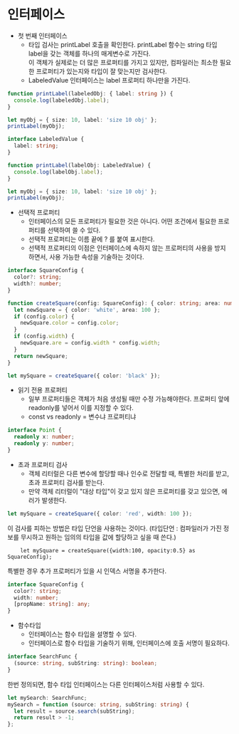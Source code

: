 # 인터페이스

- 첫 번째 인터페이스
  - 타입 검사는 printLabel 호출을 확인한다. printLabel 함수는 string 타입 label을 갖는 객체를 하나의 매게변수로 가진다.  
    이 객체가 실제로는 더 많은 프로퍼티를 가지고 있지만, 컴파일러는 최소한 필요한 프로퍼티가 있는지와 타입이 잘 맞는지만 검사한다.
  - LabeledValue 인터페이스는 label 프로퍼티 하나만을 가진다.

```ts
function printLabel(labeledObj: { label: string }) {
  console.log(labeledObj.label);
}

let myObj = { size: 10, label: 'size 10 obj' };
printLabel(myObj);
```

```ts
interface LabeledValue {
  label: string;
}

function printLabel(labelObj: LabeledValue) {
  console.log(labelObj.label);
}

let myObj = { size: 10, label: 'size 10 obj' };
printLabel(myObj);
```

- 선택적 프로퍼티
  - 인터페이스의 모든 프로퍼티가 필요한 것은 아니다. 어떤 조건에서 필요한 프로퍼티를 선택하여 쓸 수 있다.
  - 선택적 프로퍼티는 이름 끝에 ? 를 붙여 표시한다.
  - 선택적 프로퍼티의 이점은 인터페이스에 속하지 않는 프로퍼티의 사용을 방지하면서, 사용 가능한 속성을 기술하는 것이다.

```ts
interface SquareConfig {
  color?: string;
  width?: number;
}

function createSquare(config: SquareConfig): { color: string; area: number } {
  let newSquare = { color: 'white', area: 100 };
  if (config.color) {
    newSquare.color = config.color;
  }
  if (config.width) {
    newSquare.are = config.width * config.width;
  }
  return newSquare;
}

let mySquare = createSquare({ color: 'black' });
```

- 읽기 전용 프로퍼티
  - 일부 프로퍼티들은 객체가 처음 생성될 때만 수정 가능해야한다. 프로퍼티 앞에 readonly를 넣어서 이를 지정할 수 있다.
  - const vs readonly = 변수냐 프로퍼티냐

```ts
interface Point {
  readonly x: number;
  readonly y: number;
}
```

- 초과 프로퍼티 검사
  - 객체 리터럴은 다른 변수에 할당할 때나 인수로 전달할 때, 특별한 처리를 받고, 초과 프로퍼티 검사를 받는다.
  - 만약 객체 리터럴이 "대상 타입"이 갖고 있지 않은 프로퍼티를 갖고 있으면, 에러가 발생한다.

```ts
let mySquare = createSquare({ color: 'red', width: 100 });
```

이 검사를 피하는 방법은 타입 단언을 사용하는 것이다. (타입단언 : 컴파일러가 가진 정보를 무시하고 원하는 임의의 타입을 값에 할당하고 싶을 때 쓴다.)

```
    let mySquare = createSquare({width:100, opacity:0.5} as SquareConfig);
```

특별한 경우 추가 프로퍼티가 있을 시 인덱스 서명을 추가한다.

```ts
interface SquareConfig {
  color?: string;
  width: number;
  [propName: string]: any;
}
```

- 함수타입
  - 인터페이스는 함수 타입을 설명할 수 있다.
  - 인터페이스로 함수 타입을 기술하기 위해, 인터페이스에 호출 서명이 필요하다.

```ts
interface SearchFunc {
  (source: string, subString: string): boolean;
}
```

한번 정의되면, 함수 타입 인터페이스는 다른 인터페이스처럼 사용할 수 있다.

```ts
let mySearch: SearchFunc;
mySearch = function (source: string, subString: string) {
  let result = source.search(subString);
  return result > -1;
};
```
